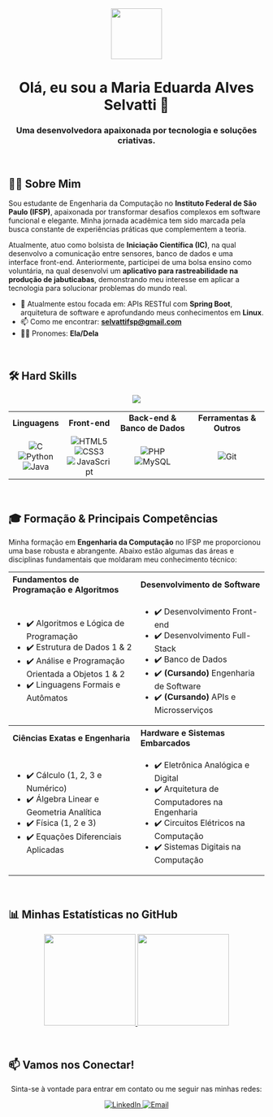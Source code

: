 <div align="center">
  <img src="https://media2.giphy.com/media/v1.Y2lkPTc5MGI3NjExZ2x5ZXlobjJ4MDBybGlqN3ViaWhobTR5ZGJ4YXR1M2xraW94aDY2ZCZlcD12MV9pbnRlcm5hbF9naWZfYnlfaWQmY3Q9Zw/sGIxhunddTUOHlHXgu/giphy.gif" width="100" />
</div>

<h1 align="center">
    Olá, eu sou a Maria Eduarda Alves Selvatti 👋
</h1>

<h3 align="center">
    Uma desenvolvedora apaixonada por tecnologia e soluções criativas.
</h3>

<br>

## 👩‍💻 Sobre Mim

<p>
  Sou estudante de Engenharia da Computação no <b>Instituto Federal de São Paulo (IFSP)</b>, apaixonada por transformar desafios complexos em software funcional e elegante. Minha jornada acadêmica tem sido marcada pela busca constante de experiências práticas que complementem a teoria.
</p>

<p>
  Atualmente, atuo como bolsista de <b>Iniciação Científica (IC)</b>, na qual desenvolvo a comunicação entre sensores, banco de dados e uma interface front-end. Anteriormente, participei de uma bolsa ensino como voluntária, na qual desenvolvi um <b>aplicativo para rastreabilidade na produção de jabuticabas</b>, demonstrando meu interesse em aplicar a tecnologia para solucionar problemas do mundo real.
</p>

- 🌱 Atualmente estou focada em: APIs RESTful com **Spring Boot**, arquitetura de software e aprofundando meus conhecimentos em **Linux**.
- 📫 Como me encontrar: **selvattifsp@gmail.com**
- 👩‍💻 Pronomes: **Ela/Dela**
<br>

## 🛠️ Hard Skills

<p align="center">
  <a href="https://skillicons.dev">
    <img src="https://skillicons.dev/icons?i=c,python,java,javascript,php,html,css,mysql,git,docker,laravel,react" />
  </a>
</p>

<table align="center">
  <tr>
    <td align="center"><strong>Linguagens</strong></td>
    <td align="center"><strong>Front-end</strong></td>
    <td align="center"><strong>Back-end & Banco de Dados</strong></td>
    <td align="center"><strong>Ferramentas & Outros</strong></td>
  </tr>
  <tr>
    <td align="center">
      <img src="https://img.shields.io/badge/C-00599C?style=for-the-badge&logo=c&logoColor=white" alt="C"><br>
      <img src="https://img.shields.io/badge/Python-3776AB?style=for-the-badge&logo=python&logoColor=white" alt="Python"><br>
      <img src="https://img.shields.io/badge/Java-ED8B00?style=for-the-badge&logo=openjdk&logoColor=white" alt="Java">
    </td>
    <td align="center">
      <img src="https://img.shields.io/badge/HTML5-E34F26?style=for-the-badge&logo=html5&logoColor=white" alt="HTML5"><br>
      <img src="https://img.shields.io/badge/CSS3-1572B6?style=for-the-badge&logo=css3&logoColor=white" alt="CSS3"><br>
      <img src="https://img.shields.io/badge/JavaScript-F7DF1E?style=for-the-badge&logo=javascript&logoColor=black" alt="JavaScript">
    </td>
    <td align="center">
      <img src="https://img.shields.io/badge/PHP-777BB4?style=for-the-badge&logo=php&logoColor=white" alt="PHP"><br>
      <img src="https://img.shields.io/badge/MySQL-4479A1?style=for-the-badge&logo=mysql&logoColor=white" alt="MySQL">
    </td>
    <td align="center">
      <img src="https://img.shields.io/badge/GIT-F05032?style=for-the-badge&logo=git&logoColor=white" alt="Git">
    </td>
  </tr>
</table>

<br>

## 🎓 Formação & Principais Competências

Minha formação em <b>Engenharia da Computação</b> no IFSP me proporcionou uma base robusta e abrangente. Abaixo estão algumas das áreas e disciplinas fundamentais que moldaram meu conhecimento técnico:

<table align="center" width="100%">
  <tr align="left">
    <th width="50%"><strong>Fundamentos de Programação e Algoritmos</strong></th>
    <th width="50%"><strong>Desenvolvimento de Software</strong></th>
  </tr>
  <tr align="left">
    <td>
      <ul>
        <li>✔️ Algoritmos e Lógica de Programação</li>
        <li>✔️ Estrutura de Dados 1 & 2</li>
        <li>✔️ Análise e Programação Orientada a Objetos 1 & 2</li>
        <li>✔️ Linguagens Formais e Autômatos</li>
      </ul>
    </td>
    <td>
      <ul>
        <li>✔️ Desenvolvimento Front-end</li>
        <li>✔️ Desenvolvimento Full-Stack</li>
        <li>✔️ Banco de Dados</li>
        <li>✔️ <b>(Cursando)</b> Engenharia de Software</li>
        <li>✔️ <b>(Cursando)</b> APIs e Microsserviços</li>
      </ul>
    </td>
  </tr>
  <tr align="left">
    <th><strong>Ciências Exatas e Engenharia</strong></th>
    <th><strong>Hardware e Sistemas Embarcados</strong></th>
  </tr>
  <tr align="left">
    <td>
      <ul>
        <li>✔️ Cálculo (1, 2, 3 e Numérico)</li>
        <li>✔️ Álgebra Linear e Geometria Analítica</li>
        <li>✔️ Física (1, 2 e 3)</li>
        <li>✔️ Equações Diferenciais Aplicadas</li>
      </ul>
    </td>
    <td>
      <ul>
        <li>✔️ Eletrônica Analógica e Digital</li>
        <li>✔️ Arquitetura de Computadores na Engenharia</li>
        <li>✔️ Circuitos Elétricos na Computação</li>
        <li>✔️ Sistemas Digitais na Computação</li>
      </ul>
    </td>
  </tr>
</table>

<br>

## 📊 Minhas Estatísticas no GitHub

<p align="center">
  <a href="https://github.com/dudaselvatti">
    <img height="180em" src="https://github-readme-stats.vercel.app/api?username=dudaselvatti&show_icons=true&theme=dracula&include_all_commits=true&count_private=true"/>
    <img height="180em" src="https://github-readme-stats.vercel.app/api/top-langs/?username=dudaselvatti&layout=compact&langs_count=7&theme=dracula"/>
  </a>
</p>

<br>

## 📫 Vamos nos Conectar!

<p align="center">
  Sinta-se à vontade para entrar em contato ou me seguir nas minhas redes:
</p>

<p align="center">
  <a href="https://www.linkedin.com/in/maria-eduarda-alves-selvatti-1b05252ba/" target="_blank">
    <img src="https://img.shields.io/badge/LinkedIn-0077B5?style=for-the-badge&logo=linkedin&logoColor=white" alt="LinkedIn">
  </a>
  <a href="mailto:selvattifsp@gmail.com" target="_blank">
    <img src="https://img.shields.io/badge/Email-D14836?style=for-the-badge&logo=gmail&logoColor=white" alt="Email">
  </a>
</p>
